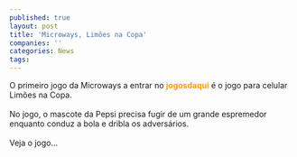 ```yaml
---
published: true
layout: post
title: 'Microways, Limões na Copa'
companies: ''
categories: News
tags: 
---
```

O primeiro jogo da Microways
 a entrar no <span style="font-weight: bold; color: rgb(255, 153, 0);">jogosdaqui</span> é o jogo para celular
 Limões na Copa. <br /><br />No jogo, o mascote da Pepsi precisa fugir de um grande espremedor enquanto conduz a bola e dribla os adversários.<br /><br />Veja o jogo...

